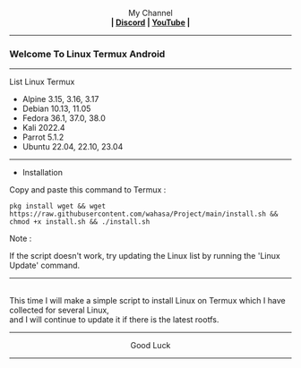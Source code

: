
<p align="center">My Channel</br><b>
| <a href="https://discord.gg/GCehyym">Discord</a> | <a href="https://youtube.com/channel/UC3sLb7eZCu72iv3G1yUhUHQ">YouTube</a> |</b></p>

---
### Welcome To Linux Termux Android

---
List Linux Termux

 - Alpine 3.15, 3.16, 3.17
 - Debian 10.13, 11.05
 - Fedora 36.1, 37.0, 38.0
 - Kali 2022.4
 - Parrot 5.1.2
 - Ubuntu 22.04, 22.10, 23.04

---
* Installation

Copy and paste this command to Termux :
```
pkg install wget && wget https://raw.githubusercontent.com/wahasa/Project/main/install.sh && chmod +x install.sh && ./install.sh
```


Note :

If the script doesn't work, try updating the Linux list by running the 'Linux Update' command.
</br>

---
</br>
This time I will make a simple script to install Linux on Termux which I have collected for several Linux,
</br>
and I will continue to update it if there is the latest rootfs.
</br>

---
<p align="center">Good Luck</p>

---
